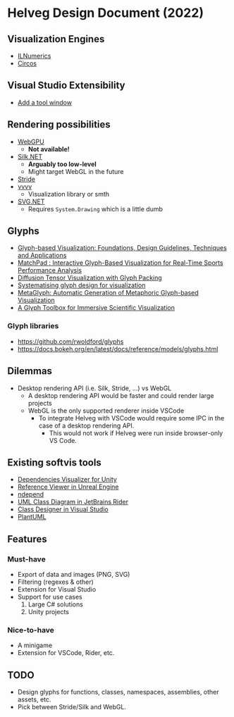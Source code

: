 # Helveg Design Document (2022)

## Visualization Engines

* [ILNumerics](https://ilnumerics.net/visualization-engine.html)
* [Circos](http://circos.ca/)

## Visual Studio Extensibility

* [Add a tool window](https://docs.microsoft.com/en-us/visualstudio/extensibility/adding-a-tool-window?view=vs-2022)

## Rendering possibilities

* [WebGPU](https://developer.chrome.com/docs/web-platform/webgpu/)
  * **Not available!**
* [Silk.NET](https://github.com/dotnet/Silk.NET)
  * **Arguably too low-level**
  * Might target WebGL in the future
* [Stride](https://github.com/stride3d/stride/)
* [vvvv](https://vvvv.org/#)
  * Visualization library or smth
* [SVG.NET](https://github.com/svg-net/SVG)
  * Requires `System.Drawing` which is a little dumb

## Glyphs

* [Glyph-based Visualization: Foundations, Design Guidelines, Techniques and Applications](https://vis.uib.no/wp-content/papercite-data/pdfs/Borgo13GlyphBased.pdf)
* [MatchPad : Interactive Glyph-Based Visualization for Real-Time Sports Performance Analysis](https://www.researchgate.net/publication/262355245_MatchPad_Interactive_Glyph-Based_Visualization_for_Real-Time_Sports_Performance_Analysis)
* [Diffusion Tensor Visualization with Glyph Packing](https://ieeexplore.ieee.org/document/4015499)
* [Systematising glyph design for visualization](https://ora.ox.ac.uk/objects/uuid:b98ccce1-038f-4c0a-a259-7f53dfe06ac7)
* [MetaGlyph: Automatic Generation of Metaphoric Glyph-based Visualization](https://arxiv.org/pdf/2209.05739.pdf)
* [A Glyph Toolbox for Immersive Scientific Visualization](https://math.nist.gov/mcsd/savg/papers/NIST_SAVG_2002103000.pdf)

### Glyph libraries

* https://github.com/rwoldford/glyphs
* https://docs.bokeh.org/en/latest/docs/reference/models/glyphs.html

## Dilemmas

* Desktop rendering API (i.e. Silk, Stride, ...) vs WebGL
  * A desktop rendering API would be faster and could render large projects
  * WebGL is the only supported renderer inside VSCode
    * To integrate Helveg with VSCode would require some IPC in the case of a desktop rendering API.
      * This would not work if Helveg were run inside browser-only VS Code.

## Existing softvis tools

* [Dependencies Visualizer for Unity](https://assetstore.unity.com/packages/tools/utilities/dependencies-visualizer-178326)
* [Reference Viewer in Unreal Engine](https://docs.unrealengine.com/4.27/en-US/Basics/ContentBrowser/ReferenceViewer/)
* [ndepend](https://www.ndepend.com/)
* [UML Class Diagram in JetBrains Rider](https://www.jetbrains.com/help/idea/class-diagram.html)
* [Class Designer in Visual Studio](https://docs.microsoft.com/en-us/visualstudio/ide/class-designer/designing-and-viewing-classes-and-types?view=vs-2022)
* [PlantUML](https://github.com/plantuml/plantuml)

## Features

### Must-have

* Export of data and images (PNG, SVG)
* Filtering (regexes & other)
* Extension for Visual Studio
* Support for use cases
  1. Large C# solutions
  2. Unity projects

### Nice-to-have

* A minigame
* Extension for VSCode, Rider, etc.

## TODO

* Design glyphs for functions, classes, namespaces, assemblies, other assets, etc.
* Pick between Stride/Silk and WebGL.
